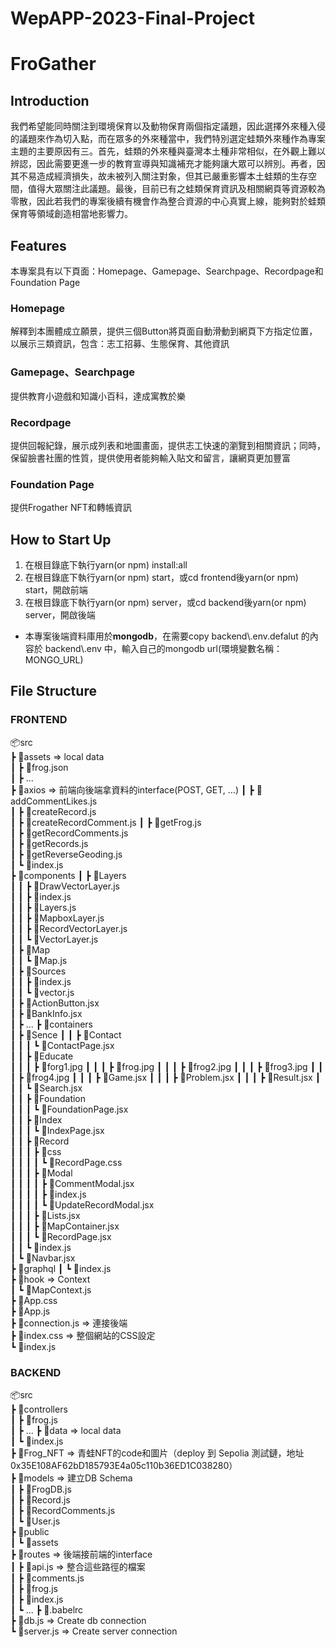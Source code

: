 # WepAPP-2023-Final-Project
# FroGather

## Introduction
我們希望能同時關注到環境保育以及動物保育兩個指定議題，因此選擇外來種入侵的議題來作為切入點，而在眾多的外來種當中，我們特別選定蛙類外來種作為專案主題的主要原因有三。首先，蛙類的外來種與臺灣本土種非常相似，在外觀上難以辨認，因此需要更進一步的教育宣導與知識補充才能夠讓大眾可以辨別。再者，因其不易造成經濟損失，故未被列入關注對象，但其已嚴重影響本土蛙類的生存空間，值得大眾關注此議題。最後，目前已有之蛙類保育資訊及相關網頁等資源較為零散，因此若我們的專案後續有機會作為整合資源的中心真實上線，能夠對於蛙類保育等領域創造相當地影響力。

## Features
本專案具有以下頁面：Homepage、Gamepage、Searchpage、Recordpage和Foundation Page
### Homepage
解釋到本團體成立願景，提供三個Button將頁面自動滑動到網頁下方指定位置，以展示三類資訊，包含：志工招募、生態保育、其他資訊

### Gamepage、Searchpage
提供教育小遊戲和知識小百科，達成寓教於樂

### Recordpage
提供回報紀錄，展示成列表和地圖畫面，提供志工快速的瀏覽到相關資訊；同時，保留臉書社團的性質，提供使用者能夠輸入貼文和留言，讓網頁更加豐富

### Foundation Page
提供Frogather NFT和轉帳資訊

## How to Start Up
1. 在根目錄底下執行yarn(or npm) install:all
2. 在根目錄底下執行yarn(or npm) start，或cd frontend後yarn(or npm) start，開啟前端
3. 在根目錄底下執行yarn(or npm) server，或cd backend後yarn(or npm) server，開啟後端
  - 本專案後端資料庫用於**mongodb**，在需要copy backend\\.env.defalut 的內容於 backend\\.env 中，輸入自己的mongodb url(環境變數名稱：MONGO_URL)

## File Structure
### FRONTEND
📦src  
 ┣ 📂assets => local data  
 ┃ ┣ 📜frog.json    
 ┃ ┣ ...  
 ┣ 📂axios => 前端向後端拿資料的interface(POST, GET, ...) 
 ┃ ┣ 📜addCommentLikes.js  
 ┃ ┣ 📜createRecord.js  
 ┃ ┣ 📜createRecordComment.js 
 ┃ ┣ 📜getFrog.js   
 ┃ ┣ 📜getRecordComments.js  
 ┃ ┣ 📜getRecords.js  
 ┃ ┣ 📜getReverseGeoding.js  
 ┃ ┗ 📜index.js  
 ┣ 📂components
 ┃ ┣ 📂Layers  
 ┃ ┃ ┣ 📜DrawVectorLayer.js  
 ┃ ┃ ┣ 📜index.js  
 ┃ ┃ ┣ 📜Layers.js  
 ┃ ┃ ┣ 📜MapboxLayer.js  
 ┃ ┃ ┣ 📜RecordVectorLayer.js  
 ┃ ┃ ┗ 📜VectorLayer.js  
 ┃ ┣ 📂Map  
 ┃ ┃ ┗ 📜Map.js  
 ┃ ┣ 📂Sources  
 ┃ ┃ ┣ 📜index.js  
 ┃ ┃ ┗ 📜vector.js  
 ┃ ┣ 📜ActionButton.jsx  
 ┃ ┣ 📜BankInfo.jsx  
 ┃ ┣ ...
 ┣ 📂containers   
 ┃ ┣ 📂Sence
 ┃ ┃ ┣ 📂Contact  
 ┃ ┃ ┃ ┗ 📜ContactPage.jsx  
 ┃ ┃ ┣ 📂Educate  
 ┃ ┃ ┃ ┣ 📜forg1.jpg
 ┃ ┃ ┃ ┣ 📜frog.jpg
 ┃ ┃ ┃ ┣ 📜frog2.jpg
 ┃ ┃ ┃ ┣ 📜frog3.jpg
 ┃ ┃ ┃ ┣ 📜frog4.jpg
 ┃ ┃ ┃ ┣ 📜Game.jsx
 ┃ ┃ ┃ ┣ 📜Problem.jsx
 ┃ ┃ ┃ ┣ 📜Result.jsx
 ┃ ┃ ┃ ┗ 📜Search.jsx  
 ┃ ┃ ┣ 📂Foundation  
 ┃ ┃ ┃ ┗ 📜FoundationPage.jsx  
 ┃ ┃ ┣ 📂Index  
 ┃ ┃ ┃ ┗ 📜IndexPage.jsx  
 ┃ ┃ ┣ 📂Record  
 ┃ ┃ ┃ ┣ 📂css  
 ┃ ┃ ┃ ┃ ┗ 📜RecordPage.css  
 ┃ ┃ ┃ ┣ 📂Modal  
 ┃ ┃ ┃ ┃ ┣ 📜CommentModal.jsx  
 ┃ ┃ ┃ ┃ ┣ 📜index.js  
 ┃ ┃ ┃ ┃ ┗ 📜UpdateRecordModal.jsx  
 ┃ ┃ ┃ ┣ 📜Lists.jsx  
 ┃ ┃ ┃ ┣ 📜MapContainer.jsx  
 ┃ ┃ ┃ ┗ 📜RecordPage.jsx  
 ┃ ┃ ┗ 📜index.js  
 ┃ ┗ 📜Navbar.jsx  
 ┣ 📂graphql 
 ┃ ┗ 📜index.js  
 ┣ 📂hook  => Context  
 ┃ ┗ 📜MapContext.js  
 ┣ 📜App.css  
 ┣ 📜App.js  
 ┣ 📜connection.js => 連接後端  
 ┣ 📜index.css => 整個網站的CSS設定  
 ┗ 📜index.js  

### BACKEND
📦src  
 ┣ 📂controllers   
 ┃ ┣ 📜frog.js  
 ┃ ┣ ...
 ┣ 📂data => local data  
 ┃ ┗ 📜index.js  
 ┣ 📂Frog_NFT => 青蛙NFT的code和圖片（deploy 到 Sepolia 測試鏈，地址 0x35E108AF62bD185793E4a05c110b36ED1C038280）    
 ┣ 📂models => 建立DB Schema   
 ┃ ┣ 📜FrogDB.js  
 ┃ ┣ 📜Record.js  
 ┃ ┣ 📜RecordComments.js  
 ┃ ┗ 📜User.js  
 ┣ 📂public   
 ┃ ┗ 📂assets   
 ┣ 📂routes => 後端接前端的interface  
 ┃ ┣ 📜api.js => 整合這些路徑的檔案  
 ┃ ┣ 📜comments.js  
 ┃ ┣ 📜frog.js  
 ┃ ┣ 📜index.js  
 ┃ ┗ ...
 ┣ 📜.babelrc  
 ┣ 📜db.js => Create db connection  
 ┗ 📜server.js => Create server connection  